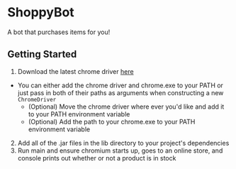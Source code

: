 
# ShoppyBot
A bot that purchases items for you!

## Getting Started

1. Download the latest chrome driver [here](https://chromedriver.chromium.org/)
- You can either add the chrome driver and chrome.exe to your PATH or just pass in both of their paths as arguments when constructing a new `ChromeDriver`
	- (Optional) Move the chrome driver where ever you'd like and add it to your PATH environment variable
	- (Optional) Add the path to your chrome.exe to your PATH environment variable
2. Add all of the .jar files in the lib directory to your project's dependencies 
3. Run main and ensure chromium starts up, goes to an online store, and console prints out whether or not a product is in stock
